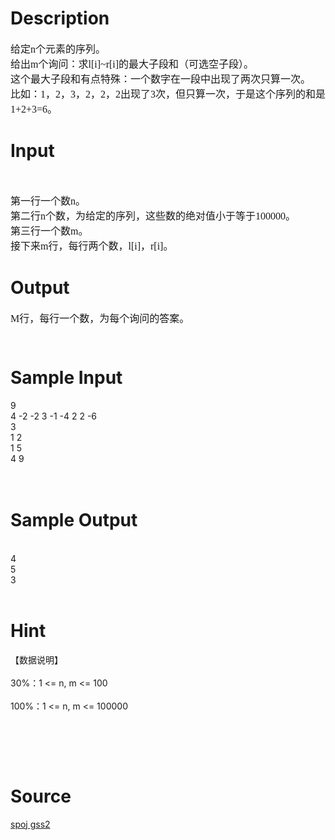 
# Description

<div class="content"><p style="text-align: left"><font face="Times New Roman" size="3"><span id="1318318208929S" style="display: none"> </span>给定n个元素的序列。 <br/>
给出m个询问：求l[i]~r[i]的最大子段和（可选空子段）。 <br/>
这个最大子段和有点特殊：一个数字在一段中出现了两次只算一次。 <br/>
比如：1，2，3，2，2，2出现了3次，但只算一次，于是这个序列的和是1+2+3=6。 <br/>
</font></p>
<p style="text-align: left"></p></div>

# Input

<div class="content"><p style="text-align: left"> </p>
<p style="text-align: left"><font face="Times New Roman" size="3">第一行一个数n。 <br/>
第二行n个数，为给定的序列，这些数的绝对值小于等于100000。 <br/>
第三行一个数m。 <br/>
接下来m行，每行两个数，l[i]，r[i]。 <br/>
</font></p>
<p style="text-align: left"></p></div>

# Output

<div class="content"><p style="text-align: left"><font face="Times New Roman" size="3">M行，每行一个数，为每个询问的答案。 <br/>
</font></p>
<p>
</p><p></p>
<pre></pre>
<p></p>
<pre></pre></div>

# Sample Input

<div class="content"><span class="sampledata">9<br/>
4 -2 -2 3 -1 -4 2 2 -6<br/>
3<br/>
1 2<br/>
1 5<br/>
4 9<br/>
<br/>
<br/>
</span></div>

# Sample Output

<div class="content"><span class="sampledata"><br/>
4<br/>
5<br/>
3<br/>
 <br/>
</span></div>

# Hint

<div class="content"><p></p><p>【数据说明】<br/><br/>
30%：1 &lt;= n, m &lt;= 100<br/><br/>
100%：1 &lt;= n, m &lt;= 100000</p><br/>
<p><br/><br/>
</p><p></p></div>

# Source

<div class="content"><p><a href="problemset.php?search=spoj gss2">spoj gss2</a></p></div>

